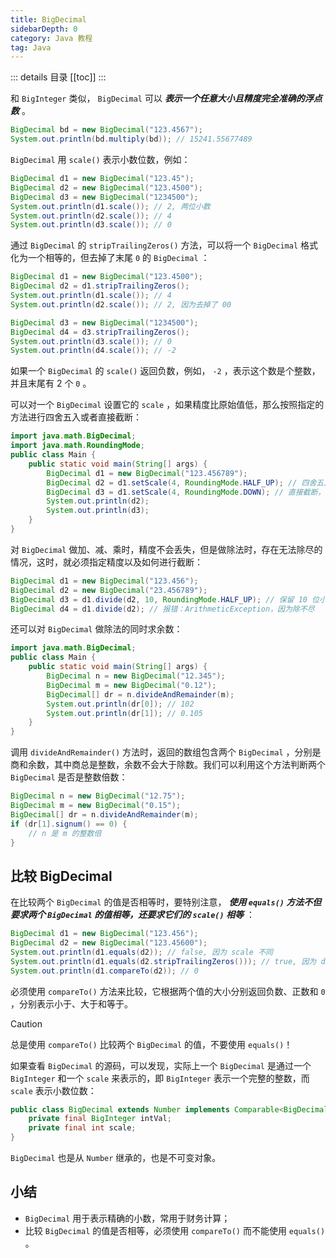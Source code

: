 ```yaml
---
title: BigDecimal
sidebarDepth: 0
category: Java 教程
tag: Java
---
```


::: details 目录
[[toc]]
:::



和 `BigInteger` 类似， `BigDecimal` 可以 ***表示一个任意大小且精度完全准确的浮点数*** 。


```java
BigDecimal bd = new BigDecimal("123.4567");
System.out.println(bd.multiply(bd)); // 15241.55677489
```

`BigDecimal` 用 `scale()` 表示小数位数，例如：

```java
BigDecimal d1 = new BigDecimal("123.45");
BigDecimal d2 = new BigDecimal("123.4500");
BigDecimal d3 = new BigDecimal("1234500");
System.out.println(d1.scale()); // 2, 两位小数
System.out.println(d2.scale()); // 4
System.out.println(d3.scale()); // 0
```


通过 `BigDecimal` 的 `stripTrailingZeros()` 方法，可以将一个 `BigDecimal` 格式化为一个相等的，但去掉了末尾 `0` 的 `BigDecimal` ：


```java
BigDecimal d1 = new BigDecimal("123.4500");
BigDecimal d2 = d1.stripTrailingZeros();
System.out.println(d1.scale()); // 4
System.out.println(d2.scale()); // 2, 因为去掉了 00

BigDecimal d3 = new BigDecimal("1234500");
BigDecimal d4 = d3.stripTrailingZeros();
System.out.println(d3.scale()); // 0
System.out.println(d4.scale()); // -2
```


如果一个 `BigDecimal` 的 `scale()` 返回负数，例如， `-2` ，表示这个数是个整数，并且末尾有 2 个 `0` 。

可以对一个 `BigDecimal` 设置它的 `scale` ，如果精度比原始值低，那么按照指定的方法进行四舍五入或者直接截断：


```java
import java.math.BigDecimal;
import java.math.RoundingMode;
public class Main {
    public static void main(String[] args) {
        BigDecimal d1 = new BigDecimal("123.456789");
        BigDecimal d2 = d1.setScale(4, RoundingMode.HALF_UP); // 四舍五入，123.4568
        BigDecimal d3 = d1.setScale(4, RoundingMode.DOWN); // 直接截断，123.4567
        System.out.println(d2);
        System.out.println(d3);
    }
}
```


对 `BigDecimal` 做加、减、乘时，精度不会丢失，但是做除法时，存在无法除尽的情况，这时，就必须指定精度以及如何进行截断：


```java
BigDecimal d1 = new BigDecimal("123.456");
BigDecimal d2 = new BigDecimal("23.456789");
BigDecimal d3 = d1.divide(d2, 10, RoundingMode.HALF_UP); // 保留 10 位小数并四舍五入
BigDecimal d4 = d1.divide(d2); // 报错：ArithmeticException，因为除不尽
```

还可以对 `BigDecimal` 做除法的同时求余数：


```java
import java.math.BigDecimal;
public class Main {
    public static void main(String[] args) {
        BigDecimal n = new BigDecimal("12.345");
        BigDecimal m = new BigDecimal("0.12");
        BigDecimal[] dr = n.divideAndRemainder(m);
        System.out.println(dr[0]); // 102
        System.out.println(dr[1]); // 0.105
    }
}
```


调用 `divideAndRemainder()` 方法时，返回的数组包含两个 `BigDecimal` ，分别是商和余数，其中商总是整数，余数不会大于除数。我们可以利用这个方法判断两个 `BigDecimal` 是否是整数倍数：

```java
BigDecimal n = new BigDecimal("12.75");
BigDecimal m = new BigDecimal("0.15");
BigDecimal[] dr = n.divideAndRemainder(m);
if (dr[1].signum() == 0) {
    // n 是 m 的整数倍
}
```


## 比较 BigDecimal


在比较两个 `BigDecimal` 的值是否相等时，要特别注意， ***使用 `equals()` 方法不但要求两个 `BigDecimal` 的值相等，还要求它们的 `scale()` 相等*** ：

```java
BigDecimal d1 = new BigDecimal("123.456");
BigDecimal d2 = new BigDecimal("123.45600");
System.out.println(d1.equals(d2)); // false, 因为 scale 不同
System.out.println(d1.equals(d2.stripTrailingZeros())); // true, 因为 d2 去除尾部 0 后 scale 变为 2
System.out.println(d1.compareTo(d2)); // 0
```


必须使用 `compareTo()` 方法来比较，它根据两个值的大小分别返回负数、正数和 `0` ，分别表示小于、大于和等于。

> [!caution]
> 总是使用 `compareTo()` 比较两个 `BigDecimal` 的值，不要使用 `equals()`！


如果查看 `BigDecimal` 的源码，可以发现，实际上一个 `BigDecimal` 是通过一个 `BigInteger` 和一个 `scale` 来表示的，即 `BigInteger` 表示一个完整的整数，而 `scale` 表示小数位数：

```java
public class BigDecimal extends Number implements Comparable<BigDecimal> {
    private final BigInteger intVal;
    private final int scale;
}
```

`BigDecimal` 也是从 `Number` 继承的，也是不可变对象。

## 小结

- `BigDecimal` 用于表示精确的小数，常用于财务计算；
- 比较 `BigDecimal` 的值是否相等，必须使用 `compareTo()` 而不能使用 `equals()` 。

